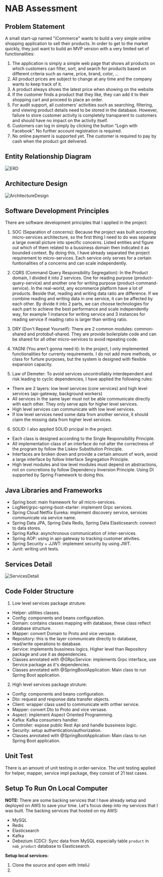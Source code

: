 # NAB Assessment

## Problem Statement
A small start-up named "iCommerce" wants to build a very simple online shopping
application to sell their products. In order to get to the market quickly, they just want to
build an MVP version with a very limited set of functionalities:
1. The application is simply a simple web page that shows all products on which
customers can filter, sort, and search for products based on different criteria such as
name, price, brand, color, ...
2. All product prices are subject to change at any time and the company wants to keep
track of it.
3. A product always shows the latest price when showing on the website
4. If the customer finds a product that they like, they can add it to their shopping cart
and proceed to place an order.
5. For audit support, all customers' activities such as searching, filtering, and viewing
product details need to be stored in the database.
However, failure to store customer activity is completely transparent to customers
and should have no impact on the activity itself.
6. Customers can log in simply by clicking the button “Login with Facebook”. No further
account registration is required.
7. No online payment is supported yet. The customer is required to pay by cash when
the product got delivered.

## Entity Relationship Diagram
![ERD](https://github.com/taivtse/nab-icommerce-assessment/blob/master/docs/ERD.png)

## Architecture Design
![ArchitectureDesign](https://github.com/taivtse/nab-icommerce-assessment/blob/master/docs/ArchitectureDesign.png)

## Software Development Principles
There are software development principles that I applied in the project:
1. SOC (Separation of concerns):
Because the project was built according micro-services architecture, so the first thing I need to do was separate a large overall picture into specific concerns. 
Listed entities and figure out which of them related to a bussiness domain then indicated it as bounded context.
By doing this, I have already separated the project requirement to micro-services. 
Each service only serves for a certain funtionalities of a concerns and can scale independently.

2. CQRS (Command Query Responsibility Segregation):
In the Product domain, I divided it into 2 services. One for reading purpose (product-query-service) and another one for writing purpose (product-command-service).
In the real-world, any ecommerce platform have a lot of products. Beside that, reading and writing data ratio are difference. If we combine reading and writing data in one service, it can be affected by each other.
By divide it into 2 parts, we can choose technologies for each part to achieve the best performance and scale independently way, for example 1 instance for writing service and 3 instances for reading service if reading ratio is larger than writing ratio.

3. DRY (Don't Repeat Yourself):
There are 2 common modules: common-shared and protobuf-shared. They are provide boilerplate code and can be shared for all other micro-services to avoid repeating code.

4. YAGNI (You aren't gonna need it):
In the project, I only implemented functionalities for currenty requirements. I do not add more methods, or class for furture purposes, but the system is designed with flexible expansion capacity.

5. Law of Demeter:
To avoid services uncontrollably interdependent and risk leading to cyclic dependencies, I have applied the following rules: 
* There are 2 layers: low level services (core services) and high level services (api-gateway, background workers)
* All services in the same layer must not be able communicate directly with each other. They only serve apis for higher level services.
* High level services can communicate with low level services.
* If low level services need some data from another service, it should claim the missing data from higher level services.

6. SOLID:
I also applied SOLID pricipal in the project.
* Each class is designed according to the Single Responsibility Principle.
* All implementation class of an interface do not alter the correctness of the program by follow the Liskov Substitution Principle.
* Interfaces are broken down and provide a certain amount of work, avoid a large interface by follow Interface Segregation Principle.
* High level modules and low level modules must depend on abstractions, not on concretions by follow Dependency Inversion Principle. Using DI supported by Spring Framework to doing this.

## Java Libraries and Frameworks
* Spring boot: main framework for all micro-services.
* LogNet/grpc-spring-boot-starter: implement Grpc services.
* Spring Cloud Netflix Eureka: implement discovery service, services communicate via service name.
* Spring Data JPA, Spring Data Redis, Spring Data Elasticsearch: connect to data stores.
* Spring Kafka: asynchronous communication of inter-services.
* Spring AOP: using in api-gateway to tracking customer ativities.
* Spring Security + JJWT: implement security by using JWT. 
* Junit: writing unit tests.

## Services Detail
![ServicesDetail](https://github.com/taivtse/nab-icommerce-assessment/blob/master/docs/ServicesDetail.png)

## Code Folder Structure
1. Low level services package struture:
* Helper: utilities classes.
* Config: components and beans configuration.
* Domain: contains classes mapping with database, these class reflect database structure.
* Mapper: convert Domain to Proto and vice versase.
* Repository: this is the layer communicate directly to database, read/write operations to database.
* Service: implements bussiness logics. Higher level than Repository package and use it as dependencies.
* Classes annotated with @GRpcService: implements Grpc interface, use Service package as it's dependencies.
* Classes annotated with @SpringBootApplication: Main class to run Spring Boot application.

2. High level services package struture:
* Config: components and beans configuration.
* Dto: request and response data transfer objects.
* Client: wrapper class used to communicate with orther service.
* Mapper: convert Dto to Proto and vice versase.
* Aspect: implement Aspect Oriented Programming.
* Kafka: Kafka consumers handler.
* Controller: expose public Rest Api and handle bussiness logic.
* Security: setup authentication/authorization.
* Classes annotated with @SpringBootApplication: Main class to run Spring Boot application.

## Unit Test
There is an amount of unit testing in order-service. 
The unit testing applied for helper, mapper, service impl package, they consist of 21 test cases.

## Setup To Run On Local Computer
**NOTE:** There are some backing services that I have already setup and deployed on AWS to save your time. Let's focus deep into my services that I was built.
The backing services that hosted on my AWS:
* MySQL
* Redis
* Elasticsearch
* Kafka
* Debezium (CDC): Sync data from MySQL especially table `product` in `nab_product` database to Elasticsearch.

**Setup local services:**
1. Clone the source and open with InteliJ
2. 
